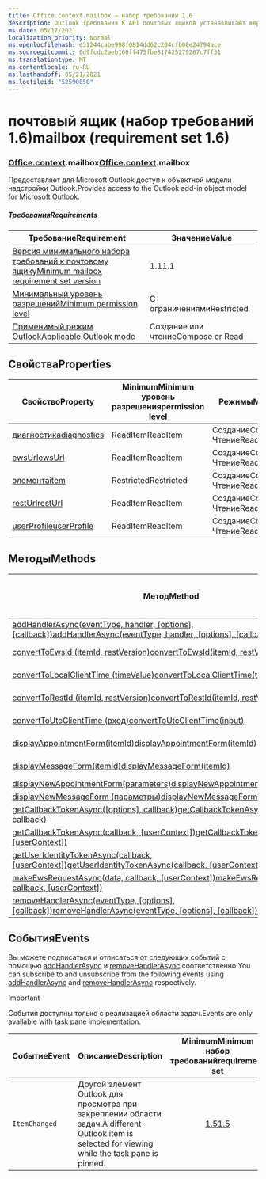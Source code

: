 ```yaml
---
title: Office.context.mailbox — набор требований 1.6
description: Outlook Требования К API почтовых ящиков устанавливают версию 1.6 объектной модели почтовых ящиков.
ms.date: 05/17/2021
localization_priority: Normal
ms.openlocfilehash: e31244cabe998f0814dd62c204cfb08e24794ace
ms.sourcegitcommit: 0d9fcdc2aeb160ff475fbe817425279267c7ff31
ms.translationtype: MT
ms.contentlocale: ru-RU
ms.lasthandoff: 05/21/2021
ms.locfileid: "52590850"
---
```

# <a name="mailbox-requirement-set-16"></a><span data-ttu-id="f0871-103">почтовый ящик (набор требований 1.6)</span><span class="sxs-lookup"><span data-stu-id="f0871-103">mailbox (requirement set 1.6)</span></span>

### <a name="officecontextmailbox"></a><span data-ttu-id="f0871-104">[Office](office.md)[.context](office.context.md).mailbox</span><span class="sxs-lookup"><span data-stu-id="f0871-104">[Office](office.md)[.context](office.context.md).mailbox</span></span>

<span data-ttu-id="f0871-105">Предоставляет для Microsoft Outlook доступ к объектной модели надстройки Outlook.</span><span class="sxs-lookup"><span data-stu-id="f0871-105">Provides access to the Outlook add-in object model for Microsoft Outlook.</span></span>

##### <a name="requirements"></a><span data-ttu-id="f0871-106">Требования</span><span class="sxs-lookup"><span data-stu-id="f0871-106">Requirements</span></span>

|<span data-ttu-id="f0871-107">Требование</span><span class="sxs-lookup"><span data-stu-id="f0871-107">Requirement</span></span>| <span data-ttu-id="f0871-108">Значение</span><span class="sxs-lookup"><span data-stu-id="f0871-108">Value</span></span>|
|---|---|
|[<span data-ttu-id="f0871-109">Версия минимального набора требований к почтовому ящику</span><span class="sxs-lookup"><span data-stu-id="f0871-109">Minimum mailbox requirement set version</span></span>](../../requirement-sets/outlook-api-requirement-sets.md)| <span data-ttu-id="f0871-110">1.1</span><span class="sxs-lookup"><span data-stu-id="f0871-110">1.1</span></span>|
|[<span data-ttu-id="f0871-111">Минимальный уровень разрешений</span><span class="sxs-lookup"><span data-stu-id="f0871-111">Minimum permission level</span></span>](../../../outlook/understanding-outlook-add-in-permissions.md)| <span data-ttu-id="f0871-112">С ограничениями</span><span class="sxs-lookup"><span data-stu-id="f0871-112">Restricted</span></span>|
|[<span data-ttu-id="f0871-113">Применимый режим Outlook</span><span class="sxs-lookup"><span data-stu-id="f0871-113">Applicable Outlook mode</span></span>](../../../outlook/outlook-add-ins-overview.md#extension-points)| <span data-ttu-id="f0871-114">Создание или чтение</span><span class="sxs-lookup"><span data-stu-id="f0871-114">Compose or Read</span></span>|

## <a name="properties"></a><span data-ttu-id="f0871-115">Свойства</span><span class="sxs-lookup"><span data-stu-id="f0871-115">Properties</span></span>

| <span data-ttu-id="f0871-116">Свойство</span><span class="sxs-lookup"><span data-stu-id="f0871-116">Property</span></span> | <span data-ttu-id="f0871-117">Minimum</span><span class="sxs-lookup"><span data-stu-id="f0871-117">Minimum</span></span><br><span data-ttu-id="f0871-118">уровень разрешения</span><span class="sxs-lookup"><span data-stu-id="f0871-118">permission level</span></span> | <span data-ttu-id="f0871-119">Режимы</span><span class="sxs-lookup"><span data-stu-id="f0871-119">Modes</span></span> | <span data-ttu-id="f0871-120">Тип возвращаемых данных</span><span class="sxs-lookup"><span data-stu-id="f0871-120">Return type</span></span> | <span data-ttu-id="f0871-121">Minimum</span><span class="sxs-lookup"><span data-stu-id="f0871-121">Minimum</span></span><br><span data-ttu-id="f0871-122">набор требований</span><span class="sxs-lookup"><span data-stu-id="f0871-122">requirement set</span></span> |
|---|---|---|---|:---:|
| [<span data-ttu-id="f0871-123">диагностика</span><span class="sxs-lookup"><span data-stu-id="f0871-123">diagnostics</span></span>](/javascript/api/outlook/office.mailbox?view=outlook-js-1.6&preserve-view=true#diagnostics) | <span data-ttu-id="f0871-124">ReadItem</span><span class="sxs-lookup"><span data-stu-id="f0871-124">ReadItem</span></span> | <span data-ttu-id="f0871-125">Создание</span><span class="sxs-lookup"><span data-stu-id="f0871-125">Compose</span></span><br><span data-ttu-id="f0871-126">Чтение</span><span class="sxs-lookup"><span data-stu-id="f0871-126">Read</span></span> | [<span data-ttu-id="f0871-127">Diagnostics</span><span class="sxs-lookup"><span data-stu-id="f0871-127">Diagnostics</span></span>](/javascript/api/outlook/office.diagnostics?view=outlook-js-1.6&preserve-view=true) | [<span data-ttu-id="f0871-128">1.1</span><span class="sxs-lookup"><span data-stu-id="f0871-128">1.1</span></span>](../requirement-set-1.1/outlook-requirement-set-1.1.md) |
| [<span data-ttu-id="f0871-129">ewsUrl</span><span class="sxs-lookup"><span data-stu-id="f0871-129">ewsUrl</span></span>](/javascript/api/outlook/office.mailbox?view=outlook-js-1.6&preserve-view=true#ewsurl) | <span data-ttu-id="f0871-130">ReadItem</span><span class="sxs-lookup"><span data-stu-id="f0871-130">ReadItem</span></span> | <span data-ttu-id="f0871-131">Создание</span><span class="sxs-lookup"><span data-stu-id="f0871-131">Compose</span></span><br><span data-ttu-id="f0871-132">Чтение</span><span class="sxs-lookup"><span data-stu-id="f0871-132">Read</span></span> | <span data-ttu-id="f0871-133">Строка</span><span class="sxs-lookup"><span data-stu-id="f0871-133">String</span></span> | [<span data-ttu-id="f0871-134">1.1</span><span class="sxs-lookup"><span data-stu-id="f0871-134">1.1</span></span>](../requirement-set-1.1/outlook-requirement-set-1.1.md) |
| [<span data-ttu-id="f0871-135">элемента</span><span class="sxs-lookup"><span data-stu-id="f0871-135">item</span></span>](office.context.mailbox.item.md) | <span data-ttu-id="f0871-136">Restricted</span><span class="sxs-lookup"><span data-stu-id="f0871-136">Restricted</span></span> | <span data-ttu-id="f0871-137">Создание</span><span class="sxs-lookup"><span data-stu-id="f0871-137">Compose</span></span><br><span data-ttu-id="f0871-138">Чтение</span><span class="sxs-lookup"><span data-stu-id="f0871-138">Read</span></span> | [<span data-ttu-id="f0871-139">Элемент</span><span class="sxs-lookup"><span data-stu-id="f0871-139">Item</span></span>](/javascript/api/outlook/office.item?view=outlook-js-1.6&preserve-view=true) | [<span data-ttu-id="f0871-140">1.1</span><span class="sxs-lookup"><span data-stu-id="f0871-140">1.1</span></span>](../requirement-set-1.1/outlook-requirement-set-1.1.md) |
| [<span data-ttu-id="f0871-141">restUrl</span><span class="sxs-lookup"><span data-stu-id="f0871-141">restUrl</span></span>](/javascript/api/outlook/office.mailbox?view=outlook-js-1.6&preserve-view=true#resturl) | <span data-ttu-id="f0871-142">ReadItem</span><span class="sxs-lookup"><span data-stu-id="f0871-142">ReadItem</span></span> | <span data-ttu-id="f0871-143">Создание</span><span class="sxs-lookup"><span data-stu-id="f0871-143">Compose</span></span><br><span data-ttu-id="f0871-144">Чтение</span><span class="sxs-lookup"><span data-stu-id="f0871-144">Read</span></span> | <span data-ttu-id="f0871-145">Строка</span><span class="sxs-lookup"><span data-stu-id="f0871-145">String</span></span> | [<span data-ttu-id="f0871-146">1.5</span><span class="sxs-lookup"><span data-stu-id="f0871-146">1.5</span></span>](../requirement-set-1.5/outlook-requirement-set-1.5.md) |
| [<span data-ttu-id="f0871-147">userProfile</span><span class="sxs-lookup"><span data-stu-id="f0871-147">userProfile</span></span>](/javascript/api/outlook/office.mailbox?view=outlook-js-1.6&preserve-view=true#userprofile) | <span data-ttu-id="f0871-148">ReadItem</span><span class="sxs-lookup"><span data-stu-id="f0871-148">ReadItem</span></span> | <span data-ttu-id="f0871-149">Создание</span><span class="sxs-lookup"><span data-stu-id="f0871-149">Compose</span></span><br><span data-ttu-id="f0871-150">Чтение</span><span class="sxs-lookup"><span data-stu-id="f0871-150">Read</span></span> | [<span data-ttu-id="f0871-151">UserProfile</span><span class="sxs-lookup"><span data-stu-id="f0871-151">UserProfile</span></span>](/javascript/api/outlook/office.userprofile?view=outlook-js-1.6&preserve-view=true) | [<span data-ttu-id="f0871-152">1.1</span><span class="sxs-lookup"><span data-stu-id="f0871-152">1.1</span></span>](../requirement-set-1.1/outlook-requirement-set-1.1.md) |

## <a name="methods"></a><span data-ttu-id="f0871-153">Методы</span><span class="sxs-lookup"><span data-stu-id="f0871-153">Methods</span></span>

| <span data-ttu-id="f0871-154">Метод</span><span class="sxs-lookup"><span data-stu-id="f0871-154">Method</span></span> | <span data-ttu-id="f0871-155">Minimum</span><span class="sxs-lookup"><span data-stu-id="f0871-155">Minimum</span></span><br><span data-ttu-id="f0871-156">уровень разрешения</span><span class="sxs-lookup"><span data-stu-id="f0871-156">permission level</span></span> | <span data-ttu-id="f0871-157">Режимы</span><span class="sxs-lookup"><span data-stu-id="f0871-157">Modes</span></span> | <span data-ttu-id="f0871-158">Minimum</span><span class="sxs-lookup"><span data-stu-id="f0871-158">Minimum</span></span><br><span data-ttu-id="f0871-159">набор требований</span><span class="sxs-lookup"><span data-stu-id="f0871-159">requirement set</span></span> |
|---|---|---|:---:|
| <span data-ttu-id="f0871-160">[addHandlerAsync(eventType, handler, [options], [callback])](/javascript/api/outlook/office.mailbox?view=outlook-js-1.6&preserve-view=true#addhandlerasync-eventtype--handler--options--callback-)</span><span class="sxs-lookup"><span data-stu-id="f0871-160">[addHandlerAsync(eventType, handler, [options], [callback])](/javascript/api/outlook/office.mailbox?view=outlook-js-1.6&preserve-view=true#addhandlerasync-eventtype--handler--options--callback-)</span></span> | <span data-ttu-id="f0871-161">ReadItem</span><span class="sxs-lookup"><span data-stu-id="f0871-161">ReadItem</span></span> | <span data-ttu-id="f0871-162">Создание</span><span class="sxs-lookup"><span data-stu-id="f0871-162">Compose</span></span><br><span data-ttu-id="f0871-163">Чтение</span><span class="sxs-lookup"><span data-stu-id="f0871-163">Read</span></span> | [<span data-ttu-id="f0871-164">1.5</span><span class="sxs-lookup"><span data-stu-id="f0871-164">1.5</span></span>](../requirement-set-1.5/outlook-requirement-set-1.5.md) |
| [<span data-ttu-id="f0871-165">convertToEwsId (itemId, restVersion)</span><span class="sxs-lookup"><span data-stu-id="f0871-165">convertToEwsId(itemId, restVersion)</span></span>](/javascript/api/outlook/office.mailbox?view=outlook-js-1.6&preserve-view=true#converttoewsid-itemid--restversion-) | <span data-ttu-id="f0871-166">Restricted</span><span class="sxs-lookup"><span data-stu-id="f0871-166">Restricted</span></span> | <span data-ttu-id="f0871-167">Создание</span><span class="sxs-lookup"><span data-stu-id="f0871-167">Compose</span></span><br><span data-ttu-id="f0871-168">Чтение</span><span class="sxs-lookup"><span data-stu-id="f0871-168">Read</span></span> | [<span data-ttu-id="f0871-169">1.3</span><span class="sxs-lookup"><span data-stu-id="f0871-169">1.3</span></span>](../requirement-set-1.3/outlook-requirement-set-1.3.md) |
| [<span data-ttu-id="f0871-170">convertToLocalClientTime (timeValue)</span><span class="sxs-lookup"><span data-stu-id="f0871-170">convertToLocalClientTime(timeValue)</span></span>](/javascript/api/outlook/office.mailbox?view=outlook-js-1.6&preserve-view=true#converttolocalclienttime-timevalue-) | <span data-ttu-id="f0871-171">ReadItem</span><span class="sxs-lookup"><span data-stu-id="f0871-171">ReadItem</span></span> | <span data-ttu-id="f0871-172">Создание</span><span class="sxs-lookup"><span data-stu-id="f0871-172">Compose</span></span><br><span data-ttu-id="f0871-173">Чтение</span><span class="sxs-lookup"><span data-stu-id="f0871-173">Read</span></span> | [<span data-ttu-id="f0871-174">1.1</span><span class="sxs-lookup"><span data-stu-id="f0871-174">1.1</span></span>](../requirement-set-1.1/outlook-requirement-set-1.1.md) |
| [<span data-ttu-id="f0871-175">convertToRestId (itemId, restVersion)</span><span class="sxs-lookup"><span data-stu-id="f0871-175">convertToRestId(itemId, restVersion)</span></span>](/javascript/api/outlook/office.mailbox?view=outlook-js-1.6&preserve-view=true#converttorestid-itemid--restversion-) | <span data-ttu-id="f0871-176">Restricted</span><span class="sxs-lookup"><span data-stu-id="f0871-176">Restricted</span></span> | <span data-ttu-id="f0871-177">Создание</span><span class="sxs-lookup"><span data-stu-id="f0871-177">Compose</span></span><br><span data-ttu-id="f0871-178">Чтение</span><span class="sxs-lookup"><span data-stu-id="f0871-178">Read</span></span> | [<span data-ttu-id="f0871-179">1.3</span><span class="sxs-lookup"><span data-stu-id="f0871-179">1.3</span></span>](../requirement-set-1.3/outlook-requirement-set-1.3.md) |
| [<span data-ttu-id="f0871-180">convertToUtcClientTime (вход)</span><span class="sxs-lookup"><span data-stu-id="f0871-180">convertToUtcClientTime(input)</span></span>](/javascript/api/outlook/office.mailbox?view=outlook-js-1.6&preserve-view=true#converttoutcclienttime-input-) | <span data-ttu-id="f0871-181">ReadItem</span><span class="sxs-lookup"><span data-stu-id="f0871-181">ReadItem</span></span> | <span data-ttu-id="f0871-182">Создание</span><span class="sxs-lookup"><span data-stu-id="f0871-182">Compose</span></span><br><span data-ttu-id="f0871-183">Чтение</span><span class="sxs-lookup"><span data-stu-id="f0871-183">Read</span></span> | [<span data-ttu-id="f0871-184">1.1</span><span class="sxs-lookup"><span data-stu-id="f0871-184">1.1</span></span>](../requirement-set-1.1/outlook-requirement-set-1.1.md) |
| [<span data-ttu-id="f0871-185">displayAppointmentForm(itemId)</span><span class="sxs-lookup"><span data-stu-id="f0871-185">displayAppointmentForm(itemId)</span></span>](/javascript/api/outlook/office.mailbox?view=outlook-js-1.6&preserve-view=true#displayappointmentform-itemid-) | <span data-ttu-id="f0871-186">ReadItem</span><span class="sxs-lookup"><span data-stu-id="f0871-186">ReadItem</span></span> | <span data-ttu-id="f0871-187">Создание</span><span class="sxs-lookup"><span data-stu-id="f0871-187">Compose</span></span><br><span data-ttu-id="f0871-188">Чтение</span><span class="sxs-lookup"><span data-stu-id="f0871-188">Read</span></span> | [<span data-ttu-id="f0871-189">1.1</span><span class="sxs-lookup"><span data-stu-id="f0871-189">1.1</span></span>](../requirement-set-1.1/outlook-requirement-set-1.1.md) |
| [<span data-ttu-id="f0871-190">displayMessageForm(itemId)</span><span class="sxs-lookup"><span data-stu-id="f0871-190">displayMessageForm(itemId)</span></span>](/javascript/api/outlook/office.mailbox?view=outlook-js-1.6&preserve-view=true#displaymessageform-itemid-) | <span data-ttu-id="f0871-191">ReadItem</span><span class="sxs-lookup"><span data-stu-id="f0871-191">ReadItem</span></span> | <span data-ttu-id="f0871-192">Создание</span><span class="sxs-lookup"><span data-stu-id="f0871-192">Compose</span></span><br><span data-ttu-id="f0871-193">Чтение</span><span class="sxs-lookup"><span data-stu-id="f0871-193">Read</span></span> | [<span data-ttu-id="f0871-194">1.1</span><span class="sxs-lookup"><span data-stu-id="f0871-194">1.1</span></span>](../requirement-set-1.1/outlook-requirement-set-1.1.md) |
| [<span data-ttu-id="f0871-195">displayNewAppointmentForm(parameters)</span><span class="sxs-lookup"><span data-stu-id="f0871-195">displayNewAppointmentForm(parameters)</span></span>](/javascript/api/outlook/office.mailbox?view=outlook-js-1.6&preserve-view=true#displaynewappointmentform-parameters-) | <span data-ttu-id="f0871-196">ReadItem</span><span class="sxs-lookup"><span data-stu-id="f0871-196">ReadItem</span></span> | <span data-ttu-id="f0871-197">Чтение</span><span class="sxs-lookup"><span data-stu-id="f0871-197">Read</span></span> | [<span data-ttu-id="f0871-198">1.1</span><span class="sxs-lookup"><span data-stu-id="f0871-198">1.1</span></span>](../requirement-set-1.1/outlook-requirement-set-1.1.md) |
| [<span data-ttu-id="f0871-199">displayNewMessageForm (параметры)</span><span class="sxs-lookup"><span data-stu-id="f0871-199">displayNewMessageForm(parameters)</span></span>](/javascript/api/outlook/office.mailbox?view=outlook-js-1.6&preserve-view=true#displaynewmessageform-parameters-) | <span data-ttu-id="f0871-200">ReadItem</span><span class="sxs-lookup"><span data-stu-id="f0871-200">ReadItem</span></span> | <span data-ttu-id="f0871-201">Чтение</span><span class="sxs-lookup"><span data-stu-id="f0871-201">Read</span></span> | [<span data-ttu-id="f0871-202">1.6</span><span class="sxs-lookup"><span data-stu-id="f0871-202">1.6</span></span>](../requirement-set-1.6/outlook-requirement-set-1.6.md) |
| <span data-ttu-id="f0871-203">[getCallbackTokenAsync([options], callback)](/javascript/api/outlook/office.mailbox?view=outlook-js-1.6&preserve-view=true#getcallbacktokenasync-options--callback-)</span><span class="sxs-lookup"><span data-stu-id="f0871-203">[getCallbackTokenAsync([options], callback)](/javascript/api/outlook/office.mailbox?view=outlook-js-1.6&preserve-view=true#getcallbacktokenasync-options--callback-)</span></span> | <span data-ttu-id="f0871-204">ReadItem</span><span class="sxs-lookup"><span data-stu-id="f0871-204">ReadItem</span></span> | <span data-ttu-id="f0871-205">Создание</span><span class="sxs-lookup"><span data-stu-id="f0871-205">Compose</span></span><br><span data-ttu-id="f0871-206">Чтение</span><span class="sxs-lookup"><span data-stu-id="f0871-206">Read</span></span> | [<span data-ttu-id="f0871-207">1.5</span><span class="sxs-lookup"><span data-stu-id="f0871-207">1.5</span></span>](../requirement-set-1.5/outlook-requirement-set-1.5.md) |
| <span data-ttu-id="f0871-208">[getCallbackTokenAsync(callback, [userContext])](/javascript/api/outlook/office.mailbox?view=outlook-js-1.6&preserve-view=true#getcallbacktokenasync-callback--usercontext-)</span><span class="sxs-lookup"><span data-stu-id="f0871-208">[getCallbackTokenAsync(callback, [userContext])](/javascript/api/outlook/office.mailbox?view=outlook-js-1.6&preserve-view=true#getcallbacktokenasync-callback--usercontext-)</span></span> | <span data-ttu-id="f0871-209">ReadItem</span><span class="sxs-lookup"><span data-stu-id="f0871-209">ReadItem</span></span> | <span data-ttu-id="f0871-210">Создание</span><span class="sxs-lookup"><span data-stu-id="f0871-210">Compose</span></span><br><span data-ttu-id="f0871-211">Чтение</span><span class="sxs-lookup"><span data-stu-id="f0871-211">Read</span></span> | [<span data-ttu-id="f0871-212">1.3</span><span class="sxs-lookup"><span data-stu-id="f0871-212">1.3</span></span>](../requirement-set-1.3/outlook-requirement-set-1.3.md)<br>[<span data-ttu-id="f0871-213">1.1</span><span class="sxs-lookup"><span data-stu-id="f0871-213">1.1</span></span>](../requirement-set-1.1/outlook-requirement-set-1.1.md) |
| <span data-ttu-id="f0871-214">[getUserIdentityTokenAsync(callback, [userContext])](/javascript/api/outlook/office.mailbox?view=outlook-js-1.6&preserve-view=true#getuseridentitytokenasync-callback--usercontext-)</span><span class="sxs-lookup"><span data-stu-id="f0871-214">[getUserIdentityTokenAsync(callback, [userContext])](/javascript/api/outlook/office.mailbox?view=outlook-js-1.6&preserve-view=true#getuseridentitytokenasync-callback--usercontext-)</span></span> | <span data-ttu-id="f0871-215">ReadItem</span><span class="sxs-lookup"><span data-stu-id="f0871-215">ReadItem</span></span> | <span data-ttu-id="f0871-216">Создание</span><span class="sxs-lookup"><span data-stu-id="f0871-216">Compose</span></span><br><span data-ttu-id="f0871-217">Чтение</span><span class="sxs-lookup"><span data-stu-id="f0871-217">Read</span></span> | [<span data-ttu-id="f0871-218">1.1</span><span class="sxs-lookup"><span data-stu-id="f0871-218">1.1</span></span>](../requirement-set-1.1/outlook-requirement-set-1.1.md) |
| <span data-ttu-id="f0871-219">[makeEwsRequestAsync(data, callback, [userContext])](/javascript/api/outlook/office.mailbox?view=outlook-js-1.6&preserve-view=true#makeewsrequestasync-data--callback--usercontext-)</span><span class="sxs-lookup"><span data-stu-id="f0871-219">[makeEwsRequestAsync(data, callback, [userContext])](/javascript/api/outlook/office.mailbox?view=outlook-js-1.6&preserve-view=true#makeewsrequestasync-data--callback--usercontext-)</span></span> | <span data-ttu-id="f0871-220">ReadWriteMailbox</span><span class="sxs-lookup"><span data-stu-id="f0871-220">ReadWriteMailbox</span></span> | <span data-ttu-id="f0871-221">Создание</span><span class="sxs-lookup"><span data-stu-id="f0871-221">Compose</span></span><br><span data-ttu-id="f0871-222">Чтение</span><span class="sxs-lookup"><span data-stu-id="f0871-222">Read</span></span> | [<span data-ttu-id="f0871-223">1.1</span><span class="sxs-lookup"><span data-stu-id="f0871-223">1.1</span></span>](../requirement-set-1.1/outlook-requirement-set-1.1.md) |
| <span data-ttu-id="f0871-224">[removeHandlerAsync(eventType, [options], [callback])](/javascript/api/outlook/office.mailbox?view=outlook-js-1.6&preserve-view=true#removehandlerasync-eventtype--options--callback-)</span><span class="sxs-lookup"><span data-stu-id="f0871-224">[removeHandlerAsync(eventType, [options], [callback])](/javascript/api/outlook/office.mailbox?view=outlook-js-1.6&preserve-view=true#removehandlerasync-eventtype--options--callback-)</span></span> | <span data-ttu-id="f0871-225">ReadItem</span><span class="sxs-lookup"><span data-stu-id="f0871-225">ReadItem</span></span> | <span data-ttu-id="f0871-226">Создание</span><span class="sxs-lookup"><span data-stu-id="f0871-226">Compose</span></span><br><span data-ttu-id="f0871-227">Чтение</span><span class="sxs-lookup"><span data-stu-id="f0871-227">Read</span></span> | [<span data-ttu-id="f0871-228">1.5</span><span class="sxs-lookup"><span data-stu-id="f0871-228">1.5</span></span>](../requirement-set-1.5/outlook-requirement-set-1.5.md) |

## <a name="events"></a><span data-ttu-id="f0871-229">События</span><span class="sxs-lookup"><span data-stu-id="f0871-229">Events</span></span>

<span data-ttu-id="f0871-230">Вы можете подписаться и отписаться от следующих событий с помощью [addHandlerAsync](/javascript/api/outlook/office.mailbox?view=outlook-js-1.6&preserve-view=true#addhandlerasync-eventtype--handler--options--callback-) и [removeHandlerAsync](/javascript/api/outlook/office.mailbox?view=outlook-js-1.6&preserve-view=true#removehandlerasync-eventtype--options--callback-) соответственно.</span><span class="sxs-lookup"><span data-stu-id="f0871-230">You can subscribe to and unsubscribe from the following events using [addHandlerAsync](/javascript/api/outlook/office.mailbox?view=outlook-js-1.6&preserve-view=true#addhandlerasync-eventtype--handler--options--callback-) and [removeHandlerAsync](/javascript/api/outlook/office.mailbox?view=outlook-js-1.6&preserve-view=true#removehandlerasync-eventtype--options--callback-) respectively.</span></span>

> [!IMPORTANT]
> <span data-ttu-id="f0871-231">События доступны только с реализацией области задач.</span><span class="sxs-lookup"><span data-stu-id="f0871-231">Events are only available with task pane implementation.</span></span>

| <span data-ttu-id="f0871-232">Событие</span><span class="sxs-lookup"><span data-stu-id="f0871-232">Event</span></span> | <span data-ttu-id="f0871-233">Описание</span><span class="sxs-lookup"><span data-stu-id="f0871-233">Description</span></span> | <span data-ttu-id="f0871-234">Minimum</span><span class="sxs-lookup"><span data-stu-id="f0871-234">Minimum</span></span><br><span data-ttu-id="f0871-235">набор требований</span><span class="sxs-lookup"><span data-stu-id="f0871-235">requirement set</span></span> |
|---|---|:---:|
|`ItemChanged`| <span data-ttu-id="f0871-236">Другой элемент Outlook для просмотра при закреплении области задач.</span><span class="sxs-lookup"><span data-stu-id="f0871-236">A different Outlook item is selected for viewing while the task pane is pinned.</span></span> | [<span data-ttu-id="f0871-237">1.5</span><span class="sxs-lookup"><span data-stu-id="f0871-237">1.5</span></span>](../requirement-set-1.5/outlook-requirement-set-1.5.md) |
